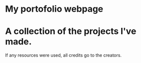 # My portofolio webpage

# A collection of the projects I've made. 

If any resources were used, all credits go to the creators. 
